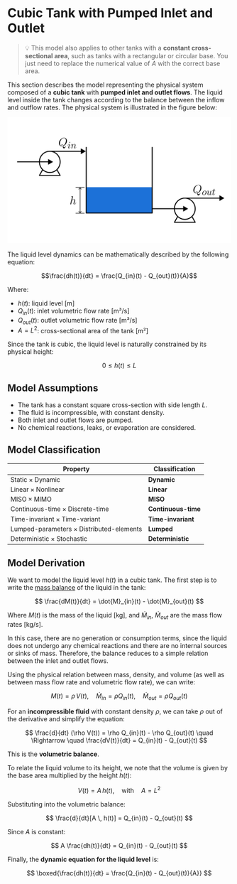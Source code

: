 # Cubic Tank with Pumped Inlet and Outlet

> 💡 This model also applies to other tanks with a **constant cross-sectional area**, such as tanks with a rectangular or circular base.
> You just need to replace the numerical value of $A$ with the correct base area.

This section describes the model representing the physical system composed of a **cubic tank** with **pumped inlet and outlet flows**.
The liquid level inside the tank changes according to the balance between the inflow and outflow rates.
The physical system is illustrated in the figure below:

<p align="center">
  <img src="diagram.svg" alt="Modelted Tank Diagram"/>
</p>

The liquid level dynamics can be mathematically described by the following equation:

$$\frac{dh(t)}{dt} = \frac{Q_{in}(t) - Q_{out}(t)}{A}$$

Where:

- $h(t)$: liquid level [m]
- $Q_{in}(t)$: inlet volumetric flow rate [m³/s]
- $Q_{out}(t)$: outlet volumetric flow rate [m³/s]
- $A = L^2$: cross-sectional area of the tank [m²]

Since the tank is cubic, the liquid level is naturally constrained by its physical height:

$$
0 \le h(t) \le L
$$

## Model Assumptions

- The tank has a constant square cross-section with side length $L$.
- The fluid is incompressible, with constant density.
- Both inlet and outlet flows are pumped.
- No chemical reactions, leaks, or evaporation are considered.

## Model Classification

| Property                                 | Classification      |
| ---------------------------------------- | ------------------- |
| Static × Dynamic                         | **Dynamic**         |
| Linear × Nonlinear                       | **Linear**          |
| MISO × MIMO                              | **MISO**            |
| Continuous-time × Discrete-time          | **Continuous-time** |
| Time-invariant × Time-variant            | **Time-invariant**  |
| Lumped-parameters × Distributed-elements | **Lumped**          |
| Deterministic × Stochastic               | **Deterministic**   |

## Model Derivation

We want to model the liquid level $h(t)$ in a cubic tank.
The first step is to write the [mass balance](/docs/mass-balance.md) of the liquid in the tank:

$$
\frac{dM(t)}{dt} = \dot{M}_{in}(t) - \dot{M}_{out}(t)
$$

Where $M(t)$ is the mass of the liquid [kg], and $\dot{M}_{in}$, $\dot{M}_{out}$ are the mass flow rates [kg/s].

In this case, there are no generation or consumption terms, since the liquid does not undergo any chemical reactions and there are no internal sources or sinks of mass.
Therefore, the balance reduces to a simple relation between the inlet and outlet flows.

Using the physical relation between mass, density, and volume (as well as between mass flow rate and volumetric flow rate), we can write:

$$
M(t) = \rho \, V(t), \quad \dot{M}_{in} = \rho Q_{in}(t), \quad \dot{M}_{out} = \rho Q_{out}(t)
$$

For an **incompressible fluid** with constant density $\rho$, we can take $\rho$ out of the derivative and simplify the equation:

$$
\frac{d}{dt} (\rho V(t)) = \rho Q_{in}(t) - \rho Q_{out}(t) \quad \Rightarrow \quad \frac{dV(t)}{dt} = Q_{in}(t) - Q_{out}(t)
$$

This is the **volumetric balance**.

To relate the liquid volume to its height, we note that the volume is given by the base area multiplied by the height $h(t)$:

$$
V(t) = A \, h(t), \quad \text{with} \quad A = L^2
$$

Substituting into the volumetric balance:

$$
\frac{d}{dt}[A \, h(t)] = Q_{in}(t) - Q_{out}(t)
$$

Since $A$ is constant:

$$
A \frac{dh(t)}{dt} = Q_{in}(t) - Q_{out}(t)
$$

Finally, the **dynamic equation for the liquid level** is:

$$
\boxed{\frac{dh(t)}{dt} = \frac{Q_{in}(t) - Q_{out}(t)}{A}}
$$
